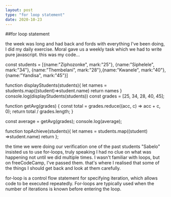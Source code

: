 ```yaml
---
layout: post
type: "for loop statement"
date: 2020-10-23
---
```

##for loop statement

the week was long and had back and fords with everything I've been doing, I did my daily exercise.
Moral gave us a weekly task which we had to write pure javascript.
this was my code...

const students = [{name:"Ziphozonke", mark:"25"}, {name:"Siphelele", mark:"34"},
 {name:"Thembelani", mark:"28"},{name:"Kwanele", mark:"40"}, {name:"Yandisa", mark:"45"}]

function displayStudents(students){
let names = students.map((student)=>student.name)
return names
}
console.log(displayStudents(students))
const grades = [25, 34, 28, 40, 45];

function getAvg(grades) {
  const total = grades.reduce((acc, c) => acc + c, 0);
  return total / grades.length;
}

const average = getAvg(grades);
console.log(average);

function topAchieve(students){
  let names = students.map((student) =>student.name)
  return 
};

the time we were doing our verification one of the past students "Sabelo" insisted us to use for-loops,
truly speaking I had no clue on what was happening not until we did multiple times.
I wasn't familiar with loops, but on freeCodeCamp, I've passed them.
that's where I realised that some of the things I should get back and look at them carefully.

for-loop is a control flow statement for specifying iteration, which allows code to be executed repeatedly.
For-loops are typically used when the number of iterations is known before entering the loop.

